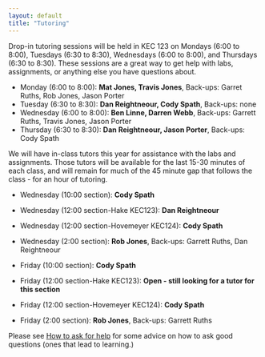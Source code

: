 ```yaml
---
layout: default
title: "Tutoring"
---
```


Drop-in tutoring sessions will be held in KEC 123 on Mondays (6:00 to 8:00), Tuesdays (6:30 to 8:30), Wednesdays (6:00 to 8:00), and Thursdays (6:30 to 8:30).  These sessions are a great way to get help with labs, assignments, or anything else you have questions about.

* Monday (6:00 to 8:00): **Mat Jones, Travis Jones**, Back-ups: Garret Ruths, Rob Jones, Jason Porter
* Tuesday (6:30 to 8:30): **Dan Reightneour, Cody Spath**, Back-ups: none
* Wednesday (6:00 to 8:00): **Ben Linne, Darren Webb**, Back-ups: Garrett Ruths, Travis Jones, Jason Porter
* Thursday (6:30 to 8:30): **Dan Reightneour, Jason Porter**, Back-ups: Cody Spath

We will have in-class tutors this year for assistance with the labs and assignments.  Those tutors will be available for the last 15-30 minutes of each class, and will remain for much of the 45 minute gap that follows the class - for an hour of tutoring.

* Wednesday (10:00 section): **Cody Spath**
* Wednesday (12:00 section-Hake KEC123): **Dan Reightneour**
* Wednesday (12:00 section-Hovemeyer KEC124): **Cody Spath**
* Wednesday (2:00 section): **Rob Jones**, Back-ups: Garrett Ruths, Dan Reightneour

* Friday (10:00 section): **Cody Spath**
* Friday (12:00 section-Hake KEC123): **Open - still looking for a tutor for this section**
* Friday (12:00 section-Hovemeyer KEC124): **Cody Spath**
* Friday (2:00 section): **Rob Jones**, Back-ups: Garrett Ruths

Please see [How to ask for help](http://faculty.ycp.edu/~dhovemey/askingForHelp.html) for some advice on how to ask good questions (ones that lead to learning.)
